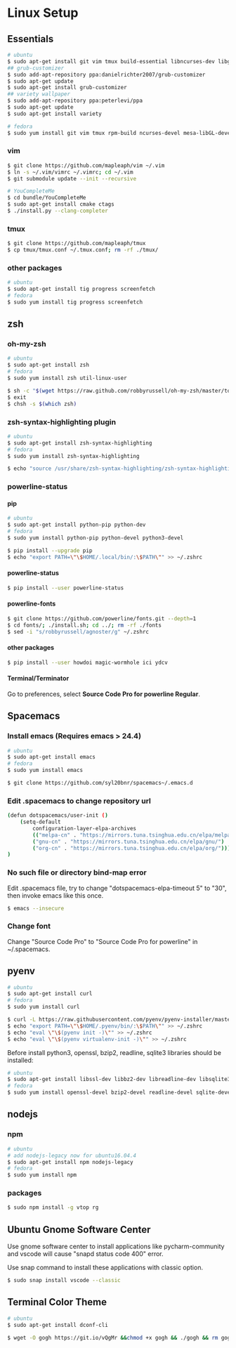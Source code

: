 # Linux Setup

## Essentials

``` bash
# ubuntu
$ sudo apt-get install git vim tmux build-essential libncurses-dev libgl1-mesa-dev openssh-server isc-dhcp-server tftpd-hpa vsftpd ibus-sunpinyin libtool
## grub-customizer
$ sudo add-apt-repository ppa:danielrichter2007/grub-customizer
$ sudo apt-get update
$ sudo apt-get install grub-customizer
## variety wallpaper
$ sudo add-apt-repository ppa:peterlevi/ppa
$ sudo apt-get update
$ sudo apt-get install variety

# fedora
$ sudo yum install git vim tmux rpm-build ncurses-devel mesa-libGL-devel openssh-server redhat-rpm-config
```

### vim

``` bash
$ git clone https://github.com/mapleaph/vim ~/.vim
$ ln -s ~/.vim/vimrc ~/.vimrc; cd ~/.vim
$ git submodule update --init --recursive

# YouCompleteMe
$ cd bundle/YouCompleteMe
$ sudo apt-get install cmake ctags
$ ./install.py --clang-completer
```

### tmux

```bash
$ git clone https://github.com/mapleaph/tmux
$ cp tmux/tmux.conf ~/.tmux.conf; rm -rf ./tmux/
```

### other packages

```bash
# ubuntu
$ sudo apt-get install tig progress screenfetch
# fedora
$ sudo yum install tig progress screenfetch
```

## zsh

### oh-my-zsh

``` bash
# ubuntu
$ sudo apt-get install zsh
# fedora
$ sudo yum install zsh util-linux-user

$ sh -c "$(wget https://raw.github.com/robbyrussell/oh-my-zsh/master/tools/install.sh -O -)"
$ exit
$ chsh -s $(which zsh)
```

### zsh-syntax-highlighting plugin

``` bash
# ubuntu
$ sudo apt-get install zsh-syntax-highlighting
# fedora
$ sudo yum install zsh-syntax-highlighting

$ echo "source /usr/share/zsh-syntax-highlighting/zsh-syntax-highlighting.zsh" >> ~/.zshrc
```

### powerline-status

#### pip

``` bash
# ubuntu
$ sudo apt-get install python-pip python-dev
# fedora
$ sudo yum install python-pip python-devel python3-devel

$ pip install --upgrade pip
$ echo "export PATH=\"\$HOME/.local/bin/:\$PATH\"" >> ~/.zshrc
```

#### powerline-status

``` bash
$ pip install --user powerline-status
```

#### powerline-fonts

``` bash
$ git clone https://github.com/powerline/fonts.git --depth=1
$ cd fonts/; ./install.sh; cd ../; rm -rf ./fonts
$ sed -i "s/robbyrussell/agnoster/g" ~/.zshrc
```

#### other packages

```bash
$ pip install --user howdoi magic-wormhole ici ydcv
```

#### Terminal/Terminator

Go to preferences, select **Source Code Pro for powerline Regular**.

## Spacemacs

### Install emacs (Requires emacs > 24.4)

``` bash
# ubuntu
$ sudo apt-get install emacs
# fedora
$ sudo yum install emacs

$ git clone https://github.com/syl20bnr/spacemacs~/.emacs.d
```

### Edit .spacemacs to change repository url

``` bash
(defun dotspacemacs/user-init ()
	(setq-default
		configuration-layer-elpa-archives
		(("melpa-cn" . "https://mirrors.tuna.tsinghua.edu.cn/elpa/melpa/")
		("gnu-cn" . "https://mirrors.tuna.tsinghua.edu.cn/elpa/gnu/")
		("org-cn" . "https://mirrors.tuna.tsinghua.edu.cn/elpa/org/")))
)
```

### No such file or directory bind-map error

Edit .spacemacs file, try to change "dotspacemacs-elpa-timeout 5" to "30", then invoke emacs like this once.

``` bash
$ emacs --insecure
```

### Change font

Change "Source Code Pro" to "Source Code Pro for powerline" in ~/.spacemacs.

## pyenv

``` bash
# ubuntu
$ sudo apt-get install curl
# fedora
$ sudo yum install curl

$ curl -L https://raw.githubusercontent.com/pyenv/pyenv-installer/master/bin/pyenv-installer | bash
$ echo "export PATH=\"\$HOME/.pyenv/bin/:\$PATH\"" >> ~/.zshrc
$ echo "eval \"\$(pyenv init -)\"" >> ~/.zshrc
$ echo "eval \"\$(pyenv virtualenv-init -)\"" >> ~/.zshrc
```

Before install python3, openssl, bzip2, readline, sqlite3 libraries should be installed:

``` bash
# ubuntu
$ sudo apt-get install libssl-dev libbz2-dev libreadline-dev libsqlite3-dev
# fedora
$ sudo yum install openssl-devel bzip2-devel readline-devel sqlite-devel
```

## nodejs

### npm

```bash
# ubuntu
# add nodejs-legacy now for ubuntu16.04.4
$ sudo apt-get install npm nodejs-legacy
# fedora
$ sudo yum install npm
```

### packages

```bash
$ sudo npm install -g vtop rg
```

## Ubuntu Gnome Software Center

Use gnome software center to install applications like pycharm-community and vscode will cause "snapd status code 400" error.

Use snap command to install these applications with classic option.

``` bash
$ sudo snap install vscode --classic
```

## Terminal Color Theme

``` bash
# ubuntu
$ sudo apt-get install dconf-cli

$ wget -O gogh https://git.io/vQgMr &&chmod +x gogh && ./gogh && rm gogh
```


